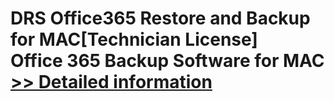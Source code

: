 # DRS Office365 Restore and Backup for MAC[Technician License]<br />Office 365 Backup Software for MAC<br />[>> Detailed information](https://secure.shareit.com/shareit/product.html?productid=301004902&affiliateid=200057808)